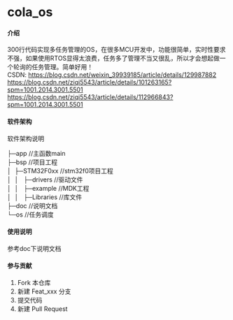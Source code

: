 # cola_os

#### 介绍
300行代码实现多任务管理的OS，在很多MCU开发中，功能很简单，实时性要求不强，如果使用RTOS显得太浪费，任务多了管理不当又很乱，所以才会想起做一个轮询的任务管理。简单好用！  
CSDN:
https://blog.csdn.net/weixin_39939185/article/details/129987882
https://blog.csdn.net/ziqi5543/article/details/101263165?spm=1001.2014.3001.5501
https://blog.csdn.net/ziqi5543/article/details/112966843?spm=1001.2014.3001.5501
#### 软件架构
软件架构说明

├─app      //主函数main  
├─bsp      //项目工程  
│&nbsp;&nbsp;├─STM32F0xx //stm32f0项目工程  
│&nbsp;&nbsp;│&nbsp;&nbsp;  ├─drivers //驱动文件  
│&nbsp;&nbsp;│&nbsp;&nbsp;  ├─example //MDK工程  
│&nbsp;&nbsp;│&nbsp;&nbsp;  ├─Libraries //库文件  
├─doc       //说明文档  
└─os        //任务调度  

#### 使用说明
参考doc下说明文档

#### 参与贡献

1. Fork 本仓库
2. 新建 Feat_xxx 分支
3. 提交代码
4. 新建 Pull Request

